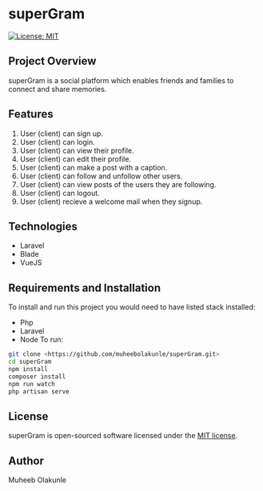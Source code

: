 # superGram

[![License: MIT](https://img.shields.io/badge/License-MIT-green.svg)](https://opensource.org/licenses/MIT)



## Project Overview

superGram is a social platform which enables friends and families to connect and share memories.


## Features

1. User (client) can sign up.
2. User (client) can login.
3. User (client) can view their profile.
4. User (client) can edit their profile.
5. User (client) can make a post with a caption.
6. User (client) can follow and unfollow other users.
7. User (client) can view posts of the users they are following.
8. User (client) can logout.
8. User (client) recieve a welcome mail when they signup.


## Technologies

- Laravel
- Blade
- VueJS

## Requirements and Installation

To install and run this project you would need to have listed stack installed:

- Php
- Laravel
- Node
To run:


```sh
git clone <https://github.com/muheebolakunle/superGram.git>
cd superGram
npm install
composer install
npm run watch
php artisan serve
```


## License
superGram is open-sourced software licensed under the [MIT license](https://opensource.org/licenses/MIT).

## Author

Muheeb Olakunle

